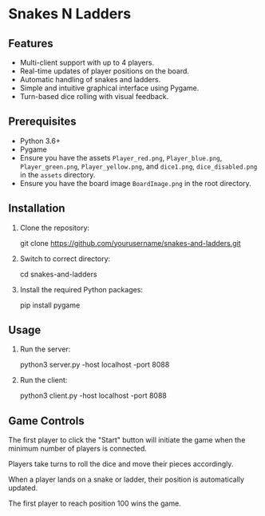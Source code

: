 # Snakes N Ladders

## Features

- Multi-client support with up to 4 players.
- Real-time updates of player positions on the board.
- Automatic handling of snakes and ladders.
- Simple and intuitive graphical interface using Pygame.
- Turn-based dice rolling with visual feedback.

## Prerequisites

- Python 3.6+
- Pygame
- Ensure you have the assets `Player_red.png`, `Player_blue.png`, `Player_green.png`, `Player_yellow.png`, and `dice1.png`, `dice_disabled.png` in the `assets` directory.
- Ensure you have the board image `BoardImage.png` in the root directory.

## Installation

1. Clone the repository:

   git clone https://github.com/yourusername/snakes-and-ladders.git

3. Switch to correct directory:

   cd snakes-and-ladders

5. Install the required Python packages:

   pip install pygame

## Usage

1. Run the server:

    python3 server.py -host localhost -port 8088

2. Run the client:

    python3 client.py -host localhost -port 8088

## Game Controls

The first player to click the "Start" button will initiate the game when the minimum number of players is connected.

Players take turns to roll the dice and move their pieces accordingly.

When a player lands on a snake or ladder, their position is automatically updated.

The first player to reach position 100 wins the game.
